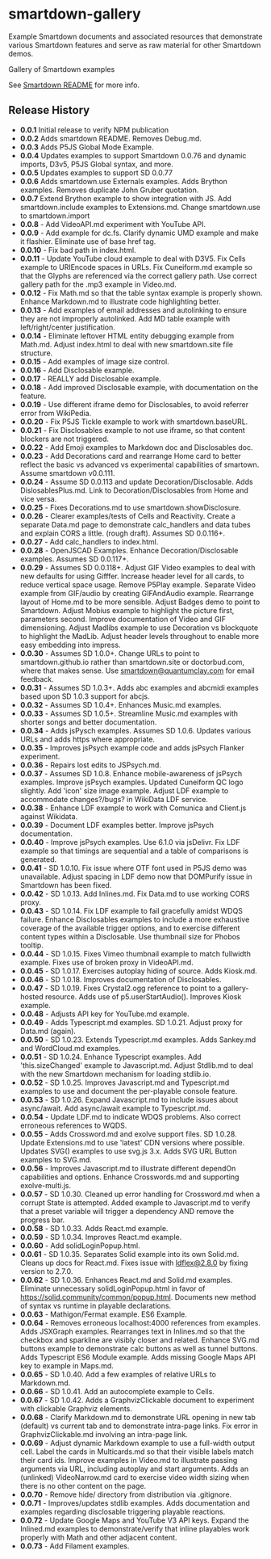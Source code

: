 # smartdown-gallery

Example Smartdown documents and associated resources that demonstrate various Smartdown features and serve as raw material for other Smartdown demos.

Gallery of Smartdown examples

See [Smartdown README](https://smartdown.github.io/smartdown/#README) for more info.

## Release History

- **0.0.1** Initial release to verify NPM publication
- **0.0.2** Adds smartdown README. Removes Debug.md.
- **0.0.3** Adds P5JS Global Mode Example.
- **0.0.4** Updates examples to support Smartdown 0.0.76 and dynamic imports, D3v5, P5JS Global syntax, and more.
- **0.0.5** Updates examples to support SD 0.0.77
- **0.0.6** Adds smartdown.use Externals examples. Adds Brython examples. Removes duplicate John Gruber quotation.
- **0.0.7** Extend Brython example to show integration with JS. Add smartdown.include examples to Extensions.md. Change smartdown.use to smartdown.import
- **0.0.8** - Add VideoAPI.md experiment with YouTube API.
- **0.0.9** - Add example for dc.fs. Clarify dynamic UMD example and make it flashier. Eliminate use of base href tag.
- **0.0.10** - Fix bad path in index.html.
- **0.0.11** - Update YouTube cloud example to deal with D3V5. Fix Cells example to URIEncode spaces in URLs. Fix Cuneiform.md example so that the Glyphs are referenced via the correct gallery path. Use correct gallery path for the .mp3 example in Video.md.
- **0.0.12** - Fix Math.md so that the table syntax example is properly shown. Enhance Markdown.md to illustrate code highlighting better.
- **0.0.13** - Add examples of email addresses and autolinking to ensure they are not improperly autolinked. Add MD table example with left/right/center justification.
- **0.0.14** - Eliminate leftover HTML entity debugging example from Math.md. Adjust index.html to deal with new smartdown.site file structure.
- **0.0.15** - Add examples of image size control.
- **0.0.16** - Add Disclosable example.
- **0.0.17** - REALLY add Disclosable example.
- **0.0.18** - Add improved Disclosable example, with documentation on the feature.
- **0.0.19** - Use different iframe demo for Disclosables, to avoid referrer error from WikiPedia.
- **0.0.20** - Fix P5JS Tickle example to work with smartdown.baseURL.
- **0.0.21** - Fix Disclosables example to not use iframe, so that content blockers are not triggered.
- **0.0.22** - Add Emoji examples to Markdown doc and Disclosables doc.
- **0.0.23** - Add Decorations card and rearrange Home card to better reflect the basic vs advanced vs experimental capabilities of smartown. Assume smartdown v0.0.111.
- **0.0.24** - Assume SD 0.0.113 and update Decoration/Disclosable. Adds DislosablesPlus.md. Link to Decoration/Disclosables from Home and vice versa.
- **0.0.25** - Fixes Decorations.md to use smartdown.showDisclosure.
- **0.0.26** - Clearer examples/tests of Cells and Reactivity. Create a separate Data.md page to demonstrate calc_handlers and data tubes and explain CORS a little. (rough draft). Assumes SD 0.0.116+.
- **0.0.27** - Add calc_handlers to index.html.
- **0.0.28** - OpenJSCAD Examples. Enhance Decoration/Disclosable examples. Assumes SD 0.0.117+.
- **0.0.29** - Assumes SD 0.0.118+. Adjust GIF Video examples to deal with new defaults for using Gifffer. Increase header level for all cards, to reduce vertical space usage. Remove P5Play example. Separate Video example from GIF/audio by creating GIFAndAudio example. Rearrange layout of Home.md to be more sensible. Adjust Badges demo to point to Smartdown. Adjust Mobius example to highlight the picture first, parameters second. Improve documentation of Video and GIF dimensioning. Adjust Madlibs example to use Decoration vs blockquote to highlight the MadLib. Adjust header levels throughout to enable more easy embedding into impress.
- **0.0.30** - Assumes SD 1.0.0+. Change URLs to point to smartdown.github.io rather than smartdown.site or doctorbud.com, where that makes sense. Use smartdown@quantumclay.com for email feedback.
- **0.0.31** - Assumes SD 1.0.3+. Adds abc examples and abcmidi examples based upon SD 1.0.3 support for abcjs.
- **0.0.32** - Assumes SD 1.0.4+. Enhances Music.md examples.
- **0.0.33** - Assumes SD 1.0.5+. Streamline Music.md examples with shorter songs and better documentation.
- **0.0.34** - Adds jsPysch examples. Assumes SD 1.0.6. Updates various URLs and adds https where appropriate.
- **0.0.35** - Improves jsPsych example code and adds jsPsych Flanker experiment.
- **0.0.36** - Repairs lost edits to JSPsych.md.
- **0.0.37** - Assumes SD 1.0.8. Enhance mobile-awareness of jsPsych examples. Improve jsPsych examples. Updated Cuneiform QC logo slightly. Add 'icon' size image example. Adjust LDF example to accommodate changes?/bugs? in WikiData LDF service.
- **0.0.38** - Enhance LDF example to work with Comunica and Client.js against Wikidata.
- **0.0.39** - Document LDF examples better. Improve jsPsych documentation.
- **0.0.40** - Improve jsPsych examples. Use 6.1.0 via jsDelivr. Fix LDF example so that timings are sequential and a table of comparisons is generated.
- **0.0.41** - SD 1.0.10. Fix issue where OTF font used in P5JS demo was unavailable. Adjust spacing in LDF demo now that DOMPurify issue in Smartdown has been fixed.
- **0.0.42** - SD 1.0.13. Add Inlines.md. Fix Data.md to use working CORS proxy.
- **0.0.43** - SD 1.0.14. Fix LDF example to fail gracefully amidst WDQS failure. Enhance Disclosables examples to include a more exhaustive coverage of the available trigger options, and to exercise different content types within a Disclosable. Use thumbnail size for Phobos tooltip.
- **0.0.44** - SD 1.0.15. Fixes Vimeo thumbnail example to match fullwidth example. Fixes use of broken proxy in VideoAPI.md.
- **0.0.45** - SD 1.0.17. Exercises autoplay hiding of source. Adds Kiosk.md.
- **0.0.46** - SD 1.0.18. Improves documentation of Disclosables.
- **0.0.47** - SD 1.0.19. Fixes Crystal2.ogg reference to point to a gallery-hosted resource. Adds use of p5.userStartAudio(). Improves Kiosk example.
- **0.0.48** - Adjusts API key for YouTube.md example.
- **0.0.49** - Adds Typescript.md examples. SD 1.0.21. Adjust proxy for Data.md (again).
- **0.0.50** - SD 1.0.23. Extends Typescript.md examples. Adds Sankey.md and WordCloud.md examples.
- **0.0.51** - SD 1.0.24. Enhance Typescript examples. Add 'this.sizeChanged' example to Javascript.md. Adjust Stdlib.md to deal with the new Smartdown mechanism for loading stdlib.io.
- **0.0.52** - SD 1.0.25. Improves Javascript.md and Typescript.md examples to use and document the per-playable console feature.
- **0.0.53** - SD 1.0.26. Expand Javascript.md to include issues about async/await. Add async/await example to Typescript.md.
- **0.0.54** - Update LDF.md to indicate WDQS problems. Also correct erroneous references to WQDS.
- **0.0.55** - Adds Crossword.md and exolve support files. SD 1.0.28. Update Extensions.md to use 'latest' CDN versions where possible. Updates SVG() examples to use svg.js 3.x. Adds SVG URL Button examples to SVG.md.
- **0.0.56** - Improves Javascript.md to illustrate different dependOn capabilities and options. Enhance Crosswords.md and supporting exolve-multi.js.
- **0.0.57** - SD 1.0.30. Cleaned up error handling for Crossword.md when a corrupt State is attempted. Added example to Javascript.md to verify that a preset variable will trigger a dependency AND remove the progress bar.
- **0.0.58** - SD 1.0.33. Adds React.md example.
- **0.0.59** - SD 1.0.34. Improves React.md example.
- **0.0.60** - Add solidLoginPopup.html.
- **0.0.61** - SD 1.0.35. Separates Solid example into its own Solid.md. Cleans up docs for React.md. Fixes issue with ldflex@2.8.0 by fixing version to 2.7.0.
- **0.0.62** - SD 1.0.36. Enhances React.md and Solid.md examples. Eliminate unnecessary solidLoginPopup.html in favor of https://solid.community/common/popup.html. Documents new method of syntax vs runtime in playable declarations.
- **0.0.63** - Mathigon/Fermat example. ES6 Example.
- **0.0.64** - Removes erroneous localhost:4000 references from examples. Adds JSXGraph examples. Rearranges text in Inlines.md so that the checkbox and sparkline are visibly closer and related. Enhance SVG.md buttons example to demonstrate calc buttons as well as tunnel buttons. Adds Typescript ES6 Module example. Adds missing Google Maps API key to example in Maps.md.
- **0.0.65** - SD 1.0.40. Add a few examples of relative URLs to Markdown.md.
- **0.0.66** - SD 1.0.41. Add an autocomplete example to Cells.
- **0.0.67** - SD 1.0.42. Adds a GraphvizClickable document to experiment with clickable Graphviz elements.
- **0.0.68** - Clarify Markdown.md to demonstrate URL opening in new tab (default) vs current tab and to demonstrate intra-page links. Fix error in GraphvizClickable.md involving an intra-page link.
- **0.0.69** - Adjust dynamic Markdown example to use a full-width output cell. Label the cards in Multicards.md so that their visible labels match their card ids. Improve examples in Video.md to illustrate passing arguments via URL, including autoplay and start arguments. Adds an (unlinked) VideoNarrow.md card to exercise video width sizing when there is no other content on the page.
- **0.0.70** - Remove hide/ directory from distribution via .gitignore.
- **0.0.71** - Improves/updates stdlib examples. Adds documentation and examples regarding disclosable triggering playable reactions.
- **0.0.72** - Update Google Maps and YouTube V3 API keys. Expand the Inlined.md examples to demonstrate/verify that inline playables work properly with Math and other adjacent content.
- **0.0.73** - Add Filament examples.
